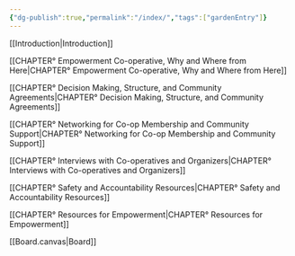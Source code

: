```yaml
---
{"dg-publish":true,"permalink":"/index/","tags":["gardenEntry"]}
---
```




[[Introduction\|Introduction]]

[[CHAPTER° Empowerment Co-operative, Why and Where from Here\|CHAPTER° Empowerment Co-operative, Why and Where from Here]]

[[CHAPTER° Decision Making, Structure, and Community Agreements\|CHAPTER° Decision Making, Structure, and Community Agreements]]

[[CHAPTER° Networking for Co-op Membership and Community Support\|CHAPTER° Networking for Co-op Membership and Community Support]]

[[CHAPTER° Interviews with Co-operatives and Organizers\|CHAPTER° Interviews with Co-operatives and Organizers]]

[[CHAPTER° Safety and Accountability Resources\|CHAPTER° Safety and Accountability Resources]]

[[CHAPTER° Resources for Empowerment\|CHAPTER° Resources for Empowerment]]

[[Board.canvas|Board]]
